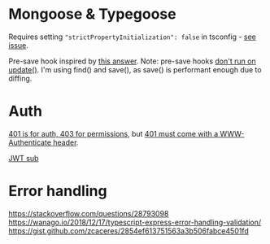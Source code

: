 # Mongoose & Typegoose

Requires setting `"strictPropertyInitialization": false` in tsconfig - [see issue](https://github.com/szokodiakos/typegoose/issues/210).

Pre-save hook inspired by [this answer](https://stackoverflow.com/a/53431995).
Note: pre-save hooks [don't run on update()](https://mongoosejs.com/docs/middleware.html#notes). I'm using find() and save(), as save() is performant enough due to diffing.

# Auth

[401 is for auth, 403 for permissions](https://stackoverflow.com/questions/50143518), but [401 must come with a WWW-Authenticate header](https://stackoverflow.com/questions/48408530).

[JWT sub](https://tools.ietf.org/html/rfc7519#section-4.1.2)

# Error handling

https://stackoverflow.com/questions/28793098
https://wanago.io/2018/12/17/typescript-express-error-handling-validation/
https://gist.github.com/zcaceres/2854ef613751563a3b506fabce4501fd
